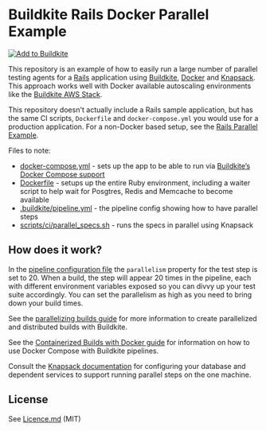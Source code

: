 # Buildkite Rails Docker Parallel Example

[![Add to Buildkite](https://buildkite.com/button.svg)](https://buildkite.com/new)

This repository is an example of how to easily run a large number of parallel testing agents for a [Rails](https://rubyonrails.org/) application using [Buildkite](https://buildkite.com/), [Docker](https://www.docker.com) and [Knapsack](https://github.com/ArturT/knapsack). This approach works well with Docker available autoscaling environments like the [Buildkite AWS Stack](https://buildkite.com/buildkite/buildkite-aws-stack).

This repository doesn't actually include a Rails sample application, but has the same CI scripts, `Dockerfile` and `docker-compose.yml` you would use for a production application. For a non-Docker based setup, see the [Rails Parallel Example](https://github.com/buildkite/rails-parallel-example).

Files to note:

* [docker-compose.yml](docker-compose.yml) - sets up the app to be able to run via [Buildkite’s Docker Compose support](https://buildkite.com/docs/guides/docker-containerized-builds)
* [Dockerfile](Dockerfile) - setups up the entire Ruby environment, including a waiter script to help wait for Posgtres, Redis and Memcache to become available
* [.buildkite/pipeline.yml](.buildkite/pipeline.yml) - the pipeline config showing how to have parallel steps
* [scripts/ci/parallel_specs.sh](scripts/ci/parallel_specs.sh) - runs the specs in parallel using Knapsack

## How does it work?

In the [pipeline configuration file](.buildkite/pipeline.yml) the `parallelism` property for the test step is set to 20. When a build, the step will appear 20 times in the pipeline, each with different environment variables exposed so you can divvy up your test suite accordingly. You can set the parallelism as high as you need to bring down your build times.

See the [parallelizing builds guide](https://buildkite.com/docs/guides/parallelizing-builds) for more information to create parallelized and distributed builds with Buildkite.

See the [Containerized Builds with Docker guide](https://buildkite.com/docs/guides/docker-containerized-builds) for information on how to use Docker Compose with Buildkite pipelines.

Consult the [Knapsack documentation](https://github.com/ArturT/knapsack) for configuring your database and dependent services to support running parallel steps on the one machine.

## License

See [Licence.md](Licence.md) (MIT)
